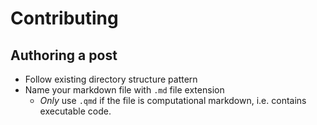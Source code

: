 # Contributing

## Authoring a post

* Follow existing directory structure pattern
* Name your markdown file with `.md` file extension
    * _Only_ use `.qmd` if the file is computational markdown, i.e. contains executable
      code.
